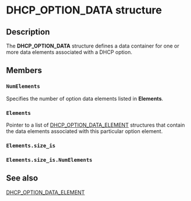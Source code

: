 # DHCP_OPTION_DATA structure

## Description

The **DHCP_OPTION_DATA** structure defines a data container for one or more data elements associated with a DHCP option.

## Members

### `NumElements`

Specifies the number of option data elements listed in **Elements**.

### `Elements`

Pointer to a list of [DHCP_OPTION_DATA_ELEMENT](https://learn.microsoft.com/windows/desktop/api/dhcpsapi/ns-dhcpsapi-dhcp_option_data_element) structures that contain the data elements associated with this particular option element.

### `Elements.size_is`

### `Elements.size_is.NumElements`

## See also

[DHCP_OPTION_DATA_ELEMENT](https://learn.microsoft.com/windows/desktop/api/dhcpsapi/ns-dhcpsapi-dhcp_option_data_element)